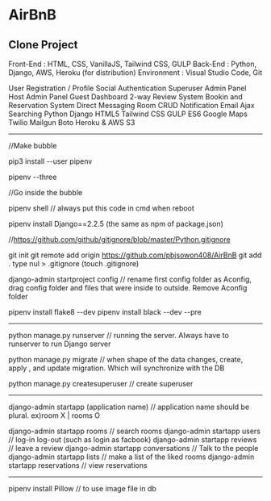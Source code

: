 # AirBnB
Clone Project
-----------------------------------------------------------
Front-End   : HTML, CSS, VanillaJS, Tailwind CSS, GULP
Back-End    : Python, Django, AWS, Heroku (for distribution)
Environment : Visual Studio Code, Git

<Features>
User Registration / Profile
Social Authentication
Superuser Admin Panel
Host Admin Panel
Guest Dashboard
2-way Review System
Bookin and Reservation System
Direct Messaging
Room CRUD
Notification Email
Ajax Searching
  
<Technologies>
Python
Django
HTML5
Tailwind CSS
GULP
ES6
Google Maps
Twilio
Mailgun
Boto
Heroku & AWS S3
  
--------------------------------------

//Make bubble

pip3 install --user pipenv

pipenv --three

//Go inside the bubble

pipenv shell  // always put this code in cmd when reboot

pipenv install Django==2.2.5 (the same as npm of package.json)

//https://github.com/github/gitignore/blob/master/Python.gitignore

git init
git remote add origin https://github.com/pbjsowon408/AirBnB
git add .
type nul > .gitignore (touch .gitignore)

django-admin startproject config // rename first config folder as Aconfig, drag config folder and files that were inside to outside. Remove Aconfig folder

pipenv install flake8 --dev
pipenv install black --dev --pre

--------------------------------------------
python manage.py runserver // running the server. Always have to runserver to run Django server

python manage.py migrate // when shape of the data changes, create, apply , and update migration. Which will synchronize with the DB

python manage.py createsuperuser // create superuser

---------------------------------------------

django-admin startapp (application name) // application name should be plural. ex)room X   |   rooms O

django-admin startapp rooms // search rooms
django-admin startapp users // log-in log-out  (such as login as facbook)
django-admin startapp reviews // leave a review
django-admin startapp conversations // Talk to the people
django-admin startapp lists // make a list of the liked rooms
django-admin startapp reservations // view reservations

---------------------------------------------------------

pipenv install Pillow  // to use image file in db
